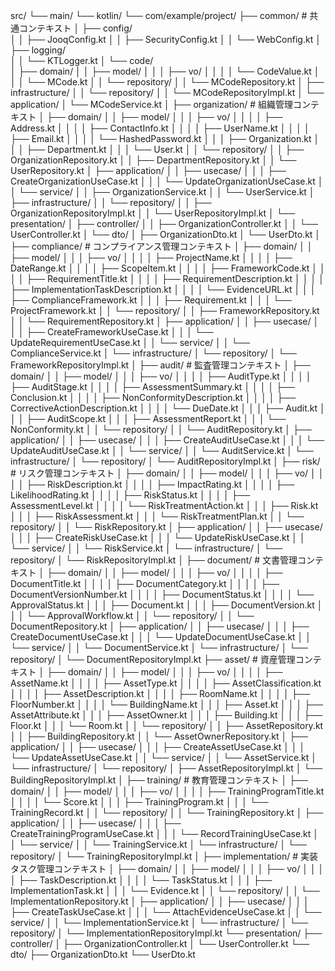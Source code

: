 src/
└── main/
    └── kotlin/
        └── com/example/project/
            ├── common/                           # 共通コンテキスト
            │   ├── config/                      
            │   │   ├── JooqConfig.kt
            │   │   ├── SecurityConfig.kt
            │   │   └── WebConfig.kt
            │   ├── logging/                     
            │   │   └── KTLogger.kt
            │   └── code/                        
            │       ├── domain/
            │       │   ├── model/
            │       │   │   ├── vo/
            │       │   │   │   └── CodeValue.kt
            │       │   │   └── MCode.kt
            │       │   └── repository/
            │       │       └── MCodeRepository.kt
            │       ├── infrastructure/
            │       │   └── repository/
            │       │       └── MCodeRepositoryImpl.kt
            │       └── application/
            │           └── MCodeService.kt
            │
            ├── organization/                     # 組織管理コンテキスト
            │   ├── domain/
            │   │   ├── model/
            │   │   │   ├── vo/
            │   │   │   │   ├── Address.kt
            │   │   │   │   ├── ContactInfo.kt
            │   │   │   │   ├── UserName.kt
            │   │   │   │   ├── Email.kt
            │   │   │   │   └── HashedPassword.kt
            │   │   │   ├── Organization.kt
            │   │   │   ├── Department.kt
            │   │   │   └── User.kt
            │   │   └── repository/
            │   │       ├── OrganizationRepository.kt
            │   │       ├── DepartmentRepository.kt
            │   │       └── UserRepository.kt
            │   ├── application/
            │   │   ├── usecase/
            │   │   │   ├── CreateOrganizationUseCase.kt
            │   │   │   └── UpdateOrganizationUseCase.kt
            │   │   └── service/
            │   │       ├── OrganizationService.kt
            │   │       └── UserService.kt
            │   ├── infrastructure/
            │   │   └── repository/
            │   │       ├── OrganizationRepositoryImpl.kt
            │   │       └── UserRepositoryImpl.kt
            │   └── presentation/
            │       ├── controller/
            │       │   ├── OrganizationController.kt
            │       │   └── UserController.kt
            │       └── dto/
            │           ├── OrganizationDto.kt
            │           └── UserDto.kt
            │
            ├── compliance/                       # コンプライアンス管理コンテキスト
            │   ├── domain/
            │   │   ├── model/
            │   │   │   ├── vo/
            │   │   │   │   ├── ProjectName.kt
            │   │   │   │   ├── DateRange.kt
            │   │   │   │   ├── ScopeItem.kt
            │   │   │   │   ├── FrameworkCode.kt
            │   │   │   │   ├── RequirementTitle.kt
            │   │   │   │   ├── RequirementDescription.kt
            │   │   │   │   ├── ImplementationTaskDescription.kt
            │   │   │   │   └── EvidenceURL.kt
            │   │   │   ├── ComplianceFramework.kt
            │   │   │   ├── Requirement.kt
            │   │   │   └── ProjectFramework.kt
            │   │   └── repository/
            │   │       ├── FrameworkRepository.kt
            │   │       └── RequirementRepository.kt
            │   ├── application/
            │   │   ├── usecase/
            │   │   │   ├── CreateFrameworkUseCase.kt
            │   │   │   └── UpdateRequirementUseCase.kt
            │   │   └── service/
            │   │       └── ComplianceService.kt
            │   └── infrastructure/
            │       └── repository/
            │           └── FrameworkRepositoryImpl.kt
            │
            ├── audit/                           # 監査管理コンテキスト
            │   ├── domain/
            │   │   ├── model/
            │   │   │   ├── vo/
            │   │   │   │   ├── AuditType.kt
            │   │   │   │   ├── AuditStage.kt
            │   │   │   │   ├── AssessmentSummary.kt
            │   │   │   │   ├── Conclusion.kt
            │   │   │   │   ├── NonConformityDescription.kt
            │   │   │   │   ├── CorrectiveActionDescription.kt
            │   │   │   │   └── DueDate.kt
            │   │   │   ├── Audit.kt
            │   │   │   ├── AuditScope.kt
            │   │   │   ├── AssessmentReport.kt
            │   │   │   └── NonConformity.kt
            │   │   └── repository/
            │   │       └── AuditRepository.kt
            │   ├── application/
            │   │   ├── usecase/
            │   │   │   ├── CreateAuditUseCase.kt
            │   │   │   └── UpdateAuditUseCase.kt
            │   │   └── service/
            │   │       └── AuditService.kt
            │   └── infrastructure/
            │       └── repository/
            │           └── AuditRepositoryImpl.kt
            │
            ├── risk/                            # リスク管理コンテキスト
            │   ├── domain/
            │   │   ├── model/
            │   │   │   ├── vo/
            │   │   │   │   ├── RiskDescription.kt
            │   │   │   │   ├── ImpactRating.kt
            │   │   │   │   ├── LikelihoodRating.kt
            │   │   │   │   ├── RiskStatus.kt
            │   │   │   │   ├── AssessmentLevel.kt
            │   │   │   │   └── RiskTreatmentAction.kt
            │   │   │   ├── Risk.kt
            │   │   │   ├── RiskAssessment.kt
            │   │   │   └── RiskTreatmentPlan.kt
            │   │   └── repository/
            │   │       └── RiskRepository.kt
            │   ├── application/
            │   │   ├── usecase/
            │   │   │   ├── CreateRiskUseCase.kt
            │   │   │   └── UpdateRiskUseCase.kt
            │   │   └── service/
            │   │       └── RiskService.kt
            │   └── infrastructure/
            │       └── repository/
            │           └── RiskRepositoryImpl.kt
            │
            ├── document/                        # 文書管理コンテキスト
            │   ├── domain/
            │   │   ├── model/
            │   │   │   ├── vo/
            │   │   │   │   ├── DocumentTitle.kt
            │   │   │   │   ├── DocumentCategory.kt
            │   │   │   │   ├── DocumentVersionNumber.kt
            │   │   │   │   ├── DocumentStatus.kt
            │   │   │   │   └── ApprovalStatus.kt
            │   │   │   ├── Document.kt
            │   │   │   ├── DocumentVersion.kt
            │   │   │   └── ApprovalWorkflow.kt
            │   │   └── repository/
            │   │       └── DocumentRepository.kt
            │   ├── application/
            │   │   ├── usecase/
            │   │   │   ├── CreateDocumentUseCase.kt
            │   │   │   └── UpdateDocumentUseCase.kt
            │   │   └── service/
            │   │       └── DocumentService.kt
            │   └── infrastructure/
            │       └── repository/
            │           └── DocumentRepositoryImpl.kt
            ├── asset/                           # 資産管理コンテキスト
            │   ├── domain/
            │   │   ├── model/
            │   │   │   ├── vo/
            │   │   │   │   ├── AssetName.kt
            │   │   │   │   ├── AssetType.kt
            │   │   │   │   ├── AssetClassification.kt
            │   │   │   │   ├── AssetDescription.kt
            │   │   │   │   ├── RoomName.kt
            │   │   │   │   ├── FloorNumber.kt
            │   │   │   │   └── BuildingName.kt
            │   │   │   ├── Asset.kt
            │   │   │   ├── AssetAttribute.kt
            │   │   │   ├── AssetOwner.kt
            │   │   │   ├── Building.kt
            │   │   │   ├── Floor.kt
            │   │   │   └── Room.kt
            │   │   └── repository/
            │   │       ├── AssetRepository.kt
            │   │       ├── BuildingRepository.kt
            │   │       └── AssetOwnerRepository.kt
            │   ├── application/
            │   │   ├── usecase/
            │   │   │   ├── CreateAssetUseCase.kt
            │   │   │   └── UpdateAssetUseCase.kt
            │   │   └── service/
            │   │       └── AssetService.kt
            │   └── infrastructure/
            │       └── repository/
            │           ├── AssetRepositoryImpl.kt
            │           └── BuildingRepositoryImpl.kt
            │
            ├── training/                        # 教育管理コンテキスト
            │   ├── domain/
            │   │   ├── model/
            │   │   │   ├── vo/
            │   │   │   │   ├── TrainingProgramTitle.kt
            │   │   │   │   └── Score.kt
            │   │   │   ├── TrainingProgram.kt
            │   │   │   └── TrainingRecord.kt
            │   │   └── repository/
            │   │       └── TrainingRepository.kt
            │   ├── application/
            │   │   ├── usecase/
            │   │   │   ├── CreateTrainingProgramUseCase.kt
            │   │   │   └── RecordTrainingUseCase.kt
            │   │   └── service/
            │   │       └── TrainingService.kt
            │   └── infrastructure/
            │       └── repository/
            │           └── TrainingRepositoryImpl.kt
            │
            ├── implementation/                  # 実装タスク管理コンテキスト
            │   ├── domain/
            │   │   ├── model/
            │   │   │   ├── vo/
            │   │   │   │   ├── TaskDescription.kt
            │   │   │   │   └── TaskStatus.kt
            │   │   │   ├── ImplementationTask.kt
            │   │   │   └── Evidence.kt
            │   │   └── repository/
            │   │       └── ImplementationRepository.kt
            │   ├── application/
            │   │   ├── usecase/
            │   │   │   ├── CreateTaskUseCase.kt
            │   │   │   └── AttachEvidenceUseCase.kt
            │   │   └── service/
            │   │       └── ImplementationService.kt
            │   └── infrastructure/
            │       └── repository/
            │           └── ImplementationRepositoryImpl.kt
            └── presentation/
                ├── controller/
                │   ├── OrganizationController.kt
                │   └── UserController.kt
                └── dto/
                    ├── OrganizationDto.kt
                    └── UserDto.kt